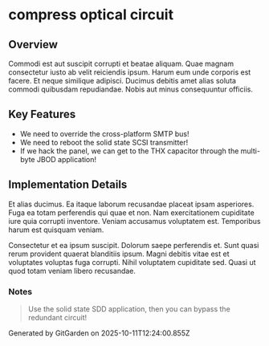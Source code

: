 # compress optical circuit

## Overview
Commodi est aut suscipit corrupti et beatae aliquam. Quae magnam consectetur iusto ab velit reiciendis ipsum. Harum eum unde corporis est facere. Et neque similique adipisci. Ducimus debitis amet alias soluta commodi quibusdam repudiandae. Nobis aut minus consequuntur officiis.

## Key Features
- We need to override the cross-platform SMTP bus!
- We need to reboot the solid state SCSI transmitter!
- If we hack the panel, we can get to the THX capacitor through the multi-byte JBOD application!

## Implementation Details
Et alias ducimus. Ea itaque laborum recusandae placeat ipsam asperiores. Fuga ea totam perferendis qui quae et non. Nam exercitationem cupiditate iure quia corrupti inventore. Veniam accusamus voluptatem est. Temporibus harum est quisquam veniam.
 Consectetur et ea ipsum suscipit. Dolorum saepe perferendis et. Sunt quasi rerum provident quaerat blanditiis ipsum. Magni debitis vitae est et voluptates voluptas fuga corrupti. Nihil voluptatem cupiditate sed. Quasi ut quod totam veniam libero recusandae.

### Notes
> Use the solid state SDD application, then you can bypass the redundant circuit!

Generated by GitGarden on 2025-10-11T12:24:00.855Z